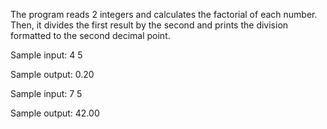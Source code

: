 The program reads 2 integers and calculates the factorial of each number. Then, it divides the first result by the second and prints the division formatted to the second decimal point.

Sample input: 4 5 

Sample output: 0.20

Sample input: 7 5

Sample output: 42.00
